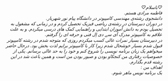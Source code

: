 <I DOCTYPE html>
<html dir="rtl" lang="fa">
<head>
<meta chaset="utf-8">
<title>صفحه‌ ے فارسے راست چین مے باشد</title>
</head>
<body>
‌
<div dir="rlt">
♡باسلام♡
‌<br>
فاطمه مرادی هستم.
<br>
دانشجوی رشته‌ی مهندسی کامپیوتر در دانشگاه پیام نور شهریار.
<br>
در دوران دبیرستان در رشته‌ی ریاضی فیزیک تحصیل کردم و در زمانی که مشغول به تحصیل بودم به دانش آموزان ابتدایی و راهنمایی کمک های درسی میکردم.
 و به علت علاقم به کامپیوتر مدرک آی سے دی اِل فنی و حرفه ای را گرفتم.
‌<br>
در دبیرستان بسیار نمرات عالی کسب میکردم روزی که متوجه شدم در رشته کامپیوتر قبول شدم بسیار خوشحال شدم زیرا کار با کامپیوتر برایم لذت بخش بود.
درحال حاضر میخواهم یک زبان برنامه نویسی را شروع کنم و خود را به حد عالی برسانم.
یکی از خصوصیات رفتاری من کنجکاو بودن و صبور بودن من است و همین باعث شد در این رشته قدم بگذارم.
‌<br>
اهداف من‌ ‌: ‌
<br>
یک برنامه نویس ماهر شوم.
</div>
</body>
</html>

